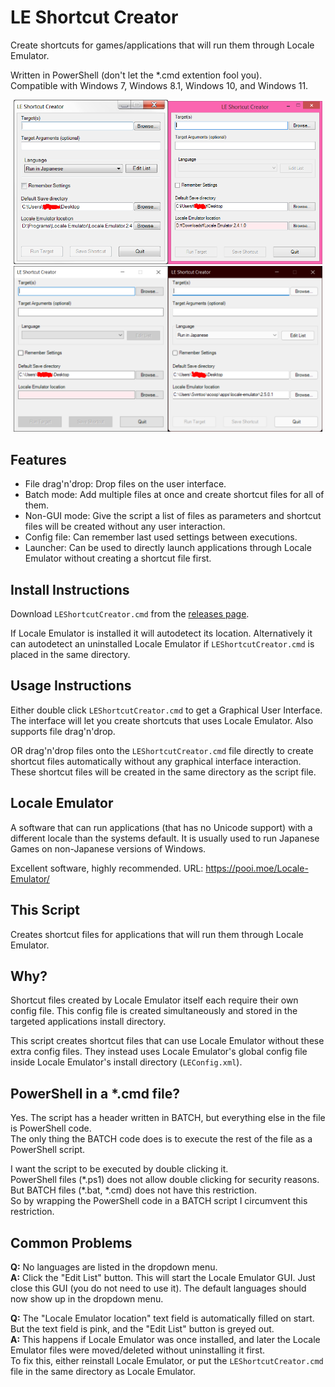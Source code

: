 # LE Shortcut Creator
Create shortcuts for games/applications that will run them through Locale Emulator.

Written in PowerShell (don't let the \*.cmd extention fool you).  
Compatible with Windows 7, Windows 8.1, Windows 10, and Windows 11.

<p align="center"><img src="screenshot-win7.png?raw=true" alt="Windows 7" width="49%" /><img src="screenshot-win81.png?raw=true" alt="Windows 8.1" width="49%" /><img src="screenshot-win10.png?raw=true" alt="Windows 10" width="49%" /><img src="screenshot-win11.png?raw=true" alt="Windows 11" width="49%" /></p>

## Features
- File drag'n'drop: Drop files on the user interface.
- Batch mode: Add multiple files at once and create shortcut files for all of them.
- Non-GUI mode: Give the script a list of files as parameters and shortcut files will be created without any user interaction.
- Config file: Can remember last used settings between executions.
- Launcher: Can be used to directly launch applications through Locale Emulator without creating a shortcut file first.

## Install Instructions
Download `LEShortcutCreator.cmd` from the [releases page](https://github.com/Svintooo/LEShortcutCreator/releases).

If Locale Emulator is installed it will autodetect its location. Alternatively
it can autodetect an uninstalled Locale Emulator if `LEShortcutCreator.cmd` is
placed in the same directory.

## Usage Instructions
Either double click `LEShortcutCreator.cmd` to get a Graphical User Interface.
The interface will let you create shortcuts that uses Locale Emulator.
Also supports file drag'n'drop.

OR drag'n'drop files onto the `LEShortcutCreator.cmd` file directly to create
shortcut files automatically without any graphical interface interaction. These
shortcut files will be created in the same directory as the script file.


## Locale Emulator
A software that can run applications (that has no Unicode support)
with a different locale than the systems default.
It is usually used to run Japanese Games on non-Japanese versions of
Windows.

Excellent software, highly recommended.
URL: https://pooi.moe/Locale-Emulator/


## This Script
Creates shortcut files for applications that will run them through
Locale Emulator.


## Why?
Shortcut files created by Locale Emulator itself each require their own
config file. This config file is created simultaneously and stored
in the targeted applications install directory.

This script creates shortcut files that can use Locale Emulator
without these extra config files. They instead uses Locale Emulator's
global config file inside Locale Emulator's install directory (`LEConfig.xml`).


## PowerShell in a \*.cmd file?
Yes. The script has a header written in BATCH, but everything else in the file is PowerShell code.  
The only thing the BATCH code does is to execute the rest of the file as a PowerShell script.

I want the script to be executed by double clicking it.  
PowerShell files (\*.ps1) does not allow double clicking for security reasons.  
But BATCH files (\*.bat, \*.cmd) does not have this restriction.  
So by wrapping the PowerShell code in a BATCH script I circumvent this restriction.


## Common Problems
**Q:** No languages are listed in the dropdown menu.  
**A:** Click the "Edit List" button. This will start the Locale Emulator GUI.
Just close this GUI (you do not need to use it).
The default languages should now show up in the dropdown menu.

**Q:** The "Locale Emulator location" text field is automatically filled on start. But the text field is pink, and the "Edit List" button is greyed out.  
**A:** This happens if Locale Emulator was once installed, and later the Locale Emulator files were moved/deleted without uninstalling it first.  
To fix this, either reinstall Locale Emulator, or put the `LEShortcutCreator.cmd` file in the same directory as Locale Emulator.
